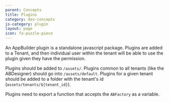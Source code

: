 ```yaml
---
parent: Concepts
title: Plugins
category: dev-concepts
is-category: plugin
layout: page
icon: fa-puzzle-piece
---
```


An AppBuilder plugin is a standalone javascript package. Plugins are added to a Tenant, and then individual user within the tenant will be able to use the plugin given they have the permission.

Plugins should be added to `/assets/`. Plugins common to all tenants (like the ABDesigner) should go into `/assets/default`. Plugins for a given tenant should be added to a folder with the tenant's id (`assets/tenants/${tenant_id}`).

Plugins need to export a function that accepts the `ABFactory` as a variable.
